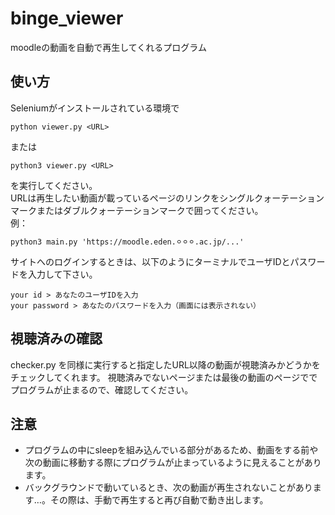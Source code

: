 # binge_viewer
moodleの動画を自動で再生してくれるプログラム

## 使い方
Seleniumがインストールされている環境で
```
python viewer.py <URL>
```
または
```
python3 viewer.py <URL>
```
を実行してください。  
URLは再生したい動画が載っているページのリンクをシングルクォーテーションマークまたはダブルクォーテーションマークで囲ってください。  
例：
```
python3 main.py 'https://moodle.eden.⚪︎⚪︎⚪︎.ac.jp/...'
```

サイトへのログインするときは、以下のようにターミナルでユーザIDとパスワードを入力して下さい。
```
your id > あなたのユーザIDを入力
your password > あなたのパスワードを入力（画面には表示されない）
```

## 視聴済みの確認
checker.py を同様に実行すると指定したURL以降の動画が視聴済みかどうかをチェックしてくれます。
視聴済みでないページまたは最後の動画のページででプログラムが止まるので、確認してください。

## 注意
* プログラムの中にsleepを組み込んでいる部分があるため、動画をする前や次の動画に移動する際にプログラムが止まっているように見えることがあります。
* バックグラウンドで動いているとき、次の動画が再生されないことがあります…。その際は、手動で再生すると再び自動で動き出します。
